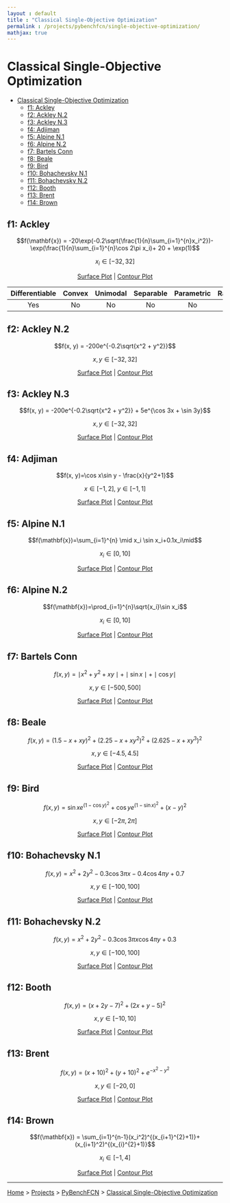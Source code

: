 ```yaml
---
layout : default
title : "Classical Single-Objective Optimization"
permalink : /projects/pybenchfcn/single-objective-optimization/
mathjax: true
---
```


<script src="https://cdnjs.cloudflare.com/ajax/libs/mathjax/2.7.6/MathJax.js?config=TeX-MML-AM_CHTML" async="" type="text/javascript"> </script>

# Classical Single-Objective Optimization

- [Classical Single-Objective Optimization](#classical-single-objective-optimization)
  - [f1: Ackley](#f1-ackley)
  - [f2: Ackley N.2](#f2-ackley-n2)
  - [f3: Ackley N.3](#f3-ackley-n3)
  - [f4: Adjiman](#f4-adjiman)
  - [f5: Alpine N.1](#f5-alpine-n1)
  - [f6: Alpine N.2](#f6-alpine-n2)
  - [f7: Bartels Conn](#f7-bartels-conn)
  - [f8: Beale](#f8-beale)
  - [f9: Bird](#f9-bird)
  - [f10: Bohachevsky N.1](#f10-bohachevsky-n1)
  - [f11: Bohachevsky N.2](#f11-bohachevsky-n2)
  - [f12: Booth](#f12-booth)
  - [f13: Brent](#f13-brent)
  - [f14: Brown](#f14-brown)

## f1: Ackley

$$f(\mathbf{x}) = -20\exp(-0.2\sqrt{\frac{1}{n}\sum_{i=1}^{n}x_i^2})-\exp(\frac{1}{n}\sum_{i=1}^{n}\cos 2\pi x_i)+ 20 + \exp(1)$$

$$x_i\in[-32,32]$$

<p align="center"><a href="./images/f1_surf.svg" target="_blank">Surface Plot</a> | <a href="./images/f1_cont.svg" target="_blank">Contour Plot</a></p>

| Differentiable | Convex | Unimodal | Separable | Parametric | Random |
| :------------: | :----: | :------: | :-------: | :--------: | :----: |
| Yes            | No     | No       | No        | No         | No     |

## f2: Ackley N.2

$$f(x, y) = -200e^{-0.2\sqrt{x^2 + y^2}}$$

$$x,y\in[-32,32]$$

<p align="center"><a href="./images/f2_surf.svg" target="_blank">Surface Plot</a> | <a href="./images/f2_cont.svg" target="_blank">Contour Plot</a></p>

## f3: Ackley N.3

$$f(x, y) = -200e^{-0.2\sqrt{x^2 + y^2}} + 5e^{\cos 3x + \sin 3y}$$

$$x,y\in[-32,32]$$

<p align="center"><a href="./images/f3_surf.svg" target="_blank">Surface Plot</a> | <a href="./images/f3_cont.svg" target="_blank">Contour Plot</a></p>

## f4: Adjiman

$$f(x, y)=\cos x\sin y - \frac{x}{y^2+1}$$

$$x\in [-1,2],\ y\in [-1,1]$$

<p align="center"><a href="./images/f4_surf.svg" target="_blank">Surface Plot</a> | <a href="./images/f4_cont.svg" target="_blank">Contour Plot</a></p>

## f5: Alpine N.1

$$f(\mathbf{x})=\sum_{i=1}^{n} \mid x_i \sin x_i+0.1x_i\mid$$

$$x_i\in[0,10]$$

<p align="center"><a href="./images/f5_surf.svg" target="_blank">Surface Plot</a> | <a href="./images/f5_cont.svg" target="_blank">Contour Plot</a></p>

## f6: Alpine N.2

$$f(\mathbf{x})=\prod_{i=1}^{n}\sqrt{x_i}\sin x_i$$

$$x_i\in[0,10]$$

<p align="center"><a href="./images/f6_surf.svg" target="_blank">Surface Plot</a> | <a href="./images/f6_cont.svg" target="_blank">Contour Plot</a></p>

## f7: Bartels Conn

$$f(x,y)=\mid x^2 + y^2 + xy\mid + \mid\sin x\mid + \mid\cos y\mid$$

$$x,y\in[-500,500]$$

<p align="center"><a href="./images/f7_surf.svg" target="_blank">Surface Plot</a> | <a href="./images/f7_cont.svg" target="_blank">Contour Plot</a></p>

## f8: Beale

$$f(x, y) = (1.5-x+xy)^2+(2.25-x+xy^2)^2+(2.625-x+xy^3)^2$$

$$x,y\in[-4.5,4.5]$$

<p align="center"><a href="./images/f8_surf.svg" target="_blank">Surface Plot</a> | <a href="./images/f8_cont.svg" target="_blank">Contour Plot</a></p>

## f9: Bird

$$f(x, y) = \sin x e^{(1-\cos y)^2}+\cos y e^{(1-\sin x)^2}+(x-y)^2$$

$$x,y\in[-2\pi,2\pi]$$

<p align="center"><a href="./images/f9_surf.svg" target="_blank">Surface Plot</a> | <a href="./images/f9_cont.svg" target="_blank">Contour Plot</a></p>

## f10: Bohachevsky N.1

$$f(x, y) = x^2 + 2y^2 -0.3\cos 3\pi x-0.4\cos 4\pi y+0.7$$

$$x,y\in[-100,100]$$

<p align="center"><a href="./images/f10_surf.svg" target="_blank">Surface Plot</a> | <a href="./images/f10_cont.svg" target="_blank">Contour Plot</a></p>

## f11: Bohachevsky N.2

$$f(x, y)=x^2 + 2y^2 -0.3\cos 3\pi x\cos 4\pi y+0.3$$

$$x,y\in[-100,100]$$

<p align="center"><a href="./images/f11_surf.svg" target="_blank">Surface Plot</a> | <a href="./images/f11_cont.svg" target="_blank">Contour Plot</a></p>

## f12: Booth

$$f(x,y)=(x+2y-7)^2+(2x+y-5)^2$$

$$x,y\in[-10,10]$$

<p align="center"><a href="./images/f12_surf.svg" target="_blank">Surface Plot</a> | <a href="./images/f12_cont.svg" target="_blank">Contour Plot</a></p>

## f13: Brent

$$f(x, y) = (x + 10)^2 + (y + 10)^2 + e^{-x^2 - y^2}$$

$$x,y\in[-20,0]$$

<p align="center"><a href="./images/f13_surf.svg" target="_blank">Surface Plot</a> | <a href="./images/f13_cont.svg" target="_blank">Contour Plot</a></p>

## f14: Brown

$$f(\mathbf{x}) = \sum_{i=1}^{n-1}(x_i^2)^{(x_{i+1}^{2}+1)}+(x_{i+1}^2)^{(x_{i}^{2}+1)}$$

$$x_i\in[-1,4]$$

<p align="center"><a href="./images/f14_surf.svg" target="_blank">Surface Plot</a> | <a href="./images/f14_cont.svg" target="_blank">Contour Plot</a></p>

---

[Home](/) > [Projects](/projects/) > [PyBenchFCN](/projects/pybenchfcn/) > [Classical Single-Objective Optimization](/projects/pybenchfcn/single-objective-optimization/)